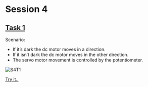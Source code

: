# Session 4
## [Task 1](https://github.com/omarhesham2/Robotech/blob/main/Basic_Arduino/Session4/T1Code.ino)

Scenario:
  * If it’s dark the dc motor moves in a direction.
  * If it isn’t dark the dc motor moves in the other direction.
  * The servo motor movement is controlled by the potentiometer.

![S4T1](https://github.com/omarhesham2/Robotech/blob/main/Basic_Arduino/Session4/Task1.png)

[Try it..](https://www.tinkercad.com/things/hRY9vLQH22j)
